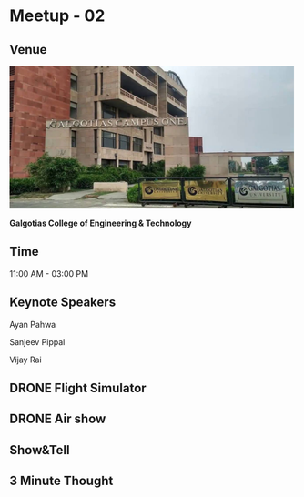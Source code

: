  # Meetup - 02 
 ## Venue
 <img src="Image/maxresdefault.jpg" height="250" width="500" >
 
 **Galgotias College of Engineering & Technology**

 ## Time
 11:00 AM - 03:00 PM
 ## Keynote Speakers
 Ayan Pahwa
 
 Sanjeev Pippal
 
 Vijay Rai
 ## DRONE Flight Simulator
 ## DRONE Air show
 ## Show&Tell
 ## 3 Minute Thought

